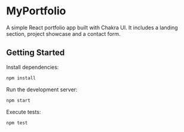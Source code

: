 # MyPortfolio

A simple React portfolio app built with Chakra UI. It includes a landing section, project showcase and a contact form.

## Getting Started

Install dependencies:

```bash
npm install
```

Run the development server:

```bash
npm start
```

Execute tests:

```bash
npm test
```

